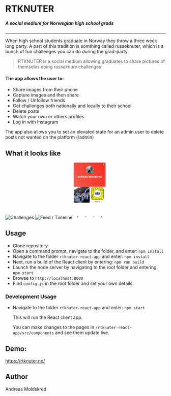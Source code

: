 # RTKNUTER
##### A social medium for Norwegian high school grads
---
When high school students graduate in Norway they throw a three week long party. A part of this tradition is somthing called russeknuter, which is a bunch of fun challenges you can do during the grad-party.

> RTKNUTER is a social medium allowing graduates to share pictures of themselvs doing *russeknute* challenges

#### The app allows the user to:
- Share images from their phone
- Capture images and then share
- Follow / Unfollow friends
- Get challenges both nationally and locally to their school
- Delete posts
- Watch your own or others profiles
- Log in with Instagram

The app also allows you to set an elevated state for an admin user to delete posts not wanted on the platform (/admin)

## What it looks like

![](/screenshots/vid1.gif "Challenges")
![](/screenshots/vid2.gif "Feed / Timeline")
<img src="/screenshots/capture1.png" width="100">

## Usage

- Clone repository.
- Open a command prompt, navigate to the folder, and enter: `npm install`
- Navigate to the folder `rtknuter-react-app` and enter: `npm install`
- Next, run a build of the React client by entering: `npm run build`
- Launch the node server by navigating to the root folder and entering: `npm start`
- Browse to `http://localhost:8000`
- Find `config.js` in the root folder and set your own details

### Development Usage

- Navigate to the folder `rtknuter-react-app` and enter: `npm start`

  This will run the React client app.

  You can make changes to the pages in `/rtknuter-react-app/src/components` and see them update live.

## Demo:

https://rtknuter.no/



## Author
Andreas Moldskred 
